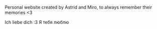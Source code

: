 Personal website created by Astrid and Miro, to always remember their memories &lt;3

Ich liebe dich :3
Я тебя люблю